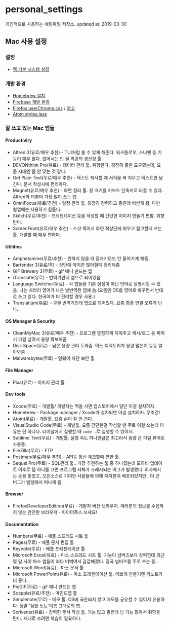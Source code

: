 # personal_settings

개인적으로 사용하는 세팅파일 저장소. 
updated at: 2019-03-30

## Mac 사용 설정
### 설정
- [맥 기본 시스템 설정](./mac/system_settings.md)

### 개발 환경
- [Homebrew 설치](https://brew.sh/index_ko.html)
- [Firebase 개발 환경](./firebase/firebase.md)
- [Firefox userChrome.css](./firefox/userChrome.css) / [참고](https://centell.github.io/firefox/2017/11/17/firefox-chromecss.html)
- [Atom styles.less](./atom/styles.less)

### 잘 쓰고 있는 Mac 앱들

#### Productiviry
- Alfred 3(유료/매우 추천) - TUI처럼 쓸 수 있게 해준다. 워크플로우, 스니팻 등 기능이 매우 많다. 없어서는 안 될 최강의 생산성 툴.
- DEVONthink Pro(유료) - 데이터 관리 툴. 취향탄다. 굉장히 좋은 도구였는데, 요즘 시대엔 좀 안 맞는 것 같다.
- Get Plain Text(무료/매우 추천) - 텍스트 복사할 때 서식을 싹 지우고 텍스트만 남긴다. 문서 작성시에 편리하다.
- Magnet(유료/매우 추천) - 화면 정리 툴. 창 크기를 키보드 단축키로 바꿀 수 있다. Alfred와 더불어 가장 많이 쓰는 앱.
- OmniFocus(유료/추천) - 일정 관리 툴. 굉장히 강력하고 좋은데 비싼게 흠. 다만 협업에는 사용하기 힘들다.
- Skitch(무료/추천) - 프레젠테이션 등을 작성할 때 간단한 이미지 만들기 편함. 취향탄다.
- ScreenFloat(유료/매우 추천) - 스샷 찍어서 화면 최상단에 띄우고 참고할때 쓰는 툴. 개발할 때 매우 편하다.

#### Utilities
- Amphetamine(무료/추천) - 원하지 않을 때 잠자기모드 안 들어가게 해줌
- Bartender 3(유료/추) - 상단에 아이콘 많아질때 정리해줌
- GIF Brewery 3(무료) - gif 애니 만드는 앱
- iTranslate(유료) - 번역기인데 앱으로 되어있음
- Language Switcher(무료) - 각 앱들을 기본 설정이 아닌 언어로 실행시킬 수 있음. 나는 차라리 영어가 나은 발번역된 앱에 씀.(요즘엔 OS를 영어로 바꾸면서 반대로 쓰고 있다. 한국어가 더 편리할 경우 사용.)
- Translatium(유료) - 구글 번역기인데 앱으로 되어있다. 요즘 종종 연결 오류가 난다..

#### OS Manager & Security
- CleanMyMac 3(유료/매우 추천) - 프로그램 깔끔하게 지워주고 캐시/로그 등 찌꺼기 파일 날려서 용량 확보해줌
- Disk Space(무료) - 남은 용량 관리 도와줌. 어느 디렉토리가 용량 많은지 등등 알아봐줌
- Malwarebytes(무료) - 멀웨어 차단 보안 툴

#### File Manager
- Pixa(유료) - 이미지 관리 툴.

#### Dev tools
- Xcode(무료) - 개발툴/ 개발자는 맥을 사면 앱스토어에서 일단 이걸 설치하자.
- Homebrew - Package manager / Xcode가 설치되면 이걸 설치하자. 무조건!
- Atom(무료) - 개발툴. 요즘 손이 잘 안 간다.
- VisualStudio Code(무료) - 개발툴. 요즘 간단한걸 작성할 땐 주로 이걸 쓰는데 이유는 단 하나다. 터미널에서 실행할 때 `code .`로 실행할 수 있어서.
- Sublime Text(무료) - 개발툴. 실행 속도 하나만큼은 최고라서 용량 큰 파일 뷰어로 사용중..
- FileZilla(무료) - FTP
- Postman(무료/매우 추천) - API등 통신 체크할때 편한 툴. 
- Sequel Pro(무료) - SQL관리 툴.. 가장 추천하는 툴 중 하나였는데 모하비 업데이트 이후로 탭 하나를 끄면 프로그램 자체가 크래시되는 버그가 발생했다. 회사에서는 손을 놓았고, 오픈소스로 기여한 사람들에 의해 패치판이 배포되었지만.. 더 큰 버그가 발생해서 떠나게 됨.

#### Browser
- FirefoxDeveloperEdition(무료) - 개발자 버전 브라우저. 여러분의 정보를 수집하지 않는 안전한 브라우저 - 파이어폭스 쓰세요!

#### Documentation
- Numbers(무료) - 애플 스프레드 시트 툴
- Pages(무료) - 애플 문서 편집 툴
- Keynote(무료) - 애플 프레젠테이션 툴
- Microsoft Excel(유료) - 마소 스프레드 시트 툴. 기능이 넘버즈보다 강력한데 최근 몇 달 사이 마소 앱들이 죄다 버벅여서 갑갑해졌다. 결국 넘버즈를 주로 쓰는 중..
- Microsoft Word(유료) - 마소 문서 툴
- Microsoft PowerPoint(유료) - 마소 프레젠테이션 툴. 이쁘게 만들기엔 키노트가 더 좋다.
- PicGIF(무료) - gif 애니 만드는 앱
- Scapple(유료/추천) - 마인드맵 툴
- Simplenote(무료) - 메모 툴. OS에 국한되지 않고 메모를 공유할 수 있어서 유용하다. 정말 '심플 노트'이름 그대로의 앱.
- Scrivener(유료) - 강력한 문서 작성 툴. 기능 많고 좋은데 넘 기능 많아서 취향을 탄다. 재대로 쓰려면 학습이 필요하다.



